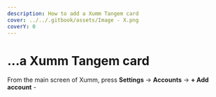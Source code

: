 ```yaml
---
description: How to add a Xumm Tangem card
cover: ../../.gitbook/assets/Image - X.png
coverY: 0
---
```


# ...a Xumm Tangem card

From the main screen of Xumm, press **Settings** -> **Accounts** -> **+ Add account** -
